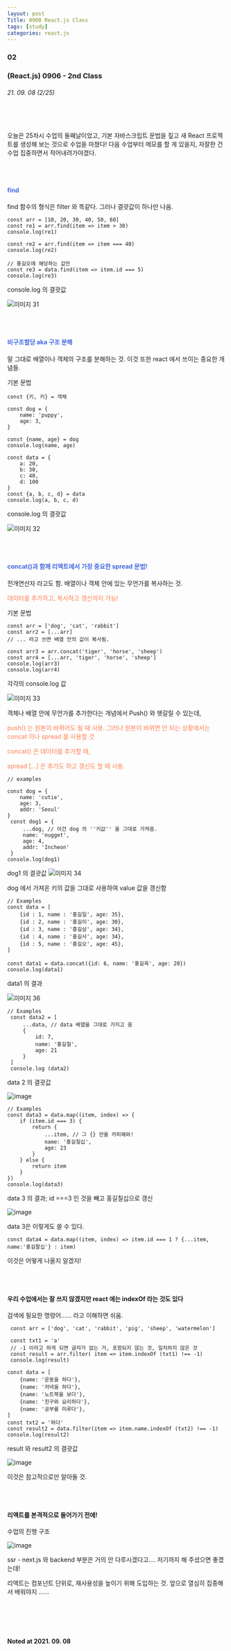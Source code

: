 ```yaml
---
layout: post
Title: 0908 React.js Class
tags: [study]
categories: react.js
---
```


### 02

### (React.js) 0906 - 2nd Class

###### 21. 09. 08 (2/25)

<br />

<br />

오늘은 25차시 수업의 둘째날이었고, 기본 자바스크립트 문법을 짚고 새 React 프로젝트를 생성해 보는 것으로 수업을 마쳤다! 다음 수업부터 메모를 할 게 있을지, 자잘한 건 수업 집중하면서 적어내려가야겠다. 

<br />

<br />

#### <span style="color: royalblue;">find</span>

find 함수의 형식은 filter 와 똑같다. 그러나 결괏값이 하나만 나옴.

```react
const arr = [10, 20, 30, 40, 50, 60]
const re1 = arr.find(item => item > 30)
console.log(re1)

const re2 = arr.find(item => item === 40)
console.log(re2)

// 홍길오에 해당하는 값만
const re3 = data.find(item => item.id === 5)
console.log(re3)
```

console.log 의 결괏값

![이미지 31](https://user-images.githubusercontent.com/89691274/132972347-6a1b26bd-ad8f-460a-8c6a-c3bedb508003.jpg)

<br />

<br />

#### <span style="color: royalblue;">비구조할당 aka 구조 분해</span>

말 그대로 배열이나 객체의 구조를 분해하는 것. 이것 또한 react 에서 쓰이는 중요한 개념들.

기본 문법

``` react
const {키, 키} = 객체
```

```react
const dog = {
    name: 'puppy',
    age: 3,
}

const {name, age} = dog
console.log(name, age)

const data = {
    a: 20,
    b: 30,
    c: 40,
    d: 100
}
const {a, b, c, d} = data 
console.log(a, b, c, d)
```

console.log 의 결괏값

![이미지 32](https://user-images.githubusercontent.com/89691274/132972695-196be316-3934-4472-85bc-f82c02a5cea4.jpg)

<br />

<br />

#### <span style="color: royalblue;">concat()과 함께 리액트에서 가장 중요한 spread 문법!</span>

전개연산자 라고도 함. 배열이나 객체 안에 있는 무언가를 복사하는 것.

<span style="color: coral;">데이터를 추가하고, 복사하고 갱신까지 가능!</span>

기본 문법

```react
const arr = ['dog', 'cat', 'rabbit']
const arr2 = [...arr]
// ... 라고 쓰면 배열 안의 값이 복사됨.
```

```react
const arr3 = arr.concat('tiger', 'horse', 'sheep')
const arr4 = [...arr, 'tiger', 'horse', 'sheep']
console.log(arr3)
console.log(arr4)
```

각각의 console.log 값

![이미지 33](https://user-images.githubusercontent.com/89691274/132972746-39a4bd29-e332-4045-b274-1a33d0835f4f.jpg)

객체나 배열 안에 무언가를 추가한다는 개념에서 Push() 와 헷갈릴 수 있는데, 

<span style="color: coral;">push() 는 원본이 바뀌어도 될 때 사용. 그러나 원본이 바뀌면 안 되는 상황에서는 concat 이나 spread 를 사용할 것</span>

<span style="color: coral;">concat() 은 데이터를 추가할 때,</span>

<span style="color: coral;">spread [...] 은 추가도 하고 갱신도 할 때 사용.</span>

```react
// examples

const dog = {
    name: 'cutie',
    age: 3, 
    addr: 'Seoul'
}
 const dog1 = {
     ...dog, // 이건 dog 의 ''키값'' 을 그대로 가져옴.
     name: 'nugget',
     age: 4,
     addr: 'Incheon'
 }
console.log(dog1)
```

dog1 의 결괏값
![이미지 34](https://user-images.githubusercontent.com/89691274/132972801-9fb4073f-c6d5-44c4-b197-34f7888b4614.jpg)

dog 에서 가져온 키의 값을 그대로 사용하여 value 값을 갱신함

```react
// Examples
const data = [
    {id : 1, name : '홍길일', age: 35},
    {id : 2, name : '홍길이', age: 30},
    {id : 3, name : '홍길삼', age: 34},
    {id : 4, name : '홍길사', age: 34},
    {id : 5, name : '홍길오', age: 45},
]

const data1 = data.concat({id: 6, name: '홍길육', age: 20})
console.log(data1)
```

data1 의 결과

![이미지 36](https://user-images.githubusercontent.com/89691274/132972830-ef4ae314-ee1a-49b7-81f3-12a96e1b2c52.jpg)

```react
// Examples 
 const data2 = [
     ...data, // data 배열을 그대로 가지고 옴
     {
         id: 7,
         name: '홍길칠',
         age: 21
     }
 ]
 console.log (data2)
```

data 2 의 결괏값 

![image](https://user-images.githubusercontent.com/89691274/132972844-ef867dff-0f3e-4680-90a6-c04e7d2efce6.png)

```react
// Examples 
const data3 = data.map((item, index) => {
    if (item.id === 3) {
        return {
            ...item, // 그 {} 만을 카피해와! 
            name: '홍길칠십',
            age: 23
        }
    } else {
        return item
    }
})
console.log(data3)
```

data 3 의 결과; id ===3 인 것을 빼고 홍길칠십으로 갱신

![image](https://user-images.githubusercontent.com/89691274/132972858-3b9853f1-967c-4f54-938b-3244aa040efb.png)

data 3은 이렇게도 쓸 수 있다.

```react
const data4 = data.map((item, index) => item.id === 1 ? {...item, name:'홍길팔십'} : item)
```

이것은 어떻게 나올지 알겠지! 

<br />

<br />

#### 우리 수업에서는 잘 쓰지 않겠지만 react 에는 indexOf 라는 것도 있다

검색에 필요한 명령어...... 라고 이해하면 쉬움.

```react
 const arr = ['dog', 'cat', 'rabbit', 'pig', 'sheep', 'watermelon']

 const txt1 = 'a'
 // -1 이라고 하게 되면 글자가 없는 거, 포함되지 않는 것, 일치하지 않은 것
 const result = arr.filter( item => item.indexOf (txt1) !== -1)
 console.log(result)

const data = [
    {name: '운동을 하다'},
    {name: '저녁을 하다'},
    {name: '노트북을 보다'},
    {name: '친구와 요리하다'},
    {name: '공부를 미루다'},
]
const txt2 = '하다'
const result2 = data.filter(item => item.name.indexOf (txt2) !== -1)
console.log(result2)
```

result 와 result2 의 결괏값 

![image](https://user-images.githubusercontent.com/89691274/132973086-2caec86f-09bf-4256-8bfc-935f072db9b6.png)

이것은 참고적으로만 알아둘 것.

<br />

<br />

#### 리액트를 본격적으로 들어가기 전에! 

수업의 진행 구조

![image](https://user-images.githubusercontent.com/89691274/132973168-4f567294-09a0-4c10-b77f-fd25e8ea79b7.png)

ssr - next.js 와 backend 부분은 거의 안 다루시겠다고.... 저기까지 해 주셨으면 좋겠는데! 

리액트는 컴포넌트 단위로, 재사용성을 높이기 위해 도입하는 것. 앞으로 열심히 집중해서 배워야지 ...... 

<br />

<br />

<br />

<br />

__Noted at 2021. 09. 08__

